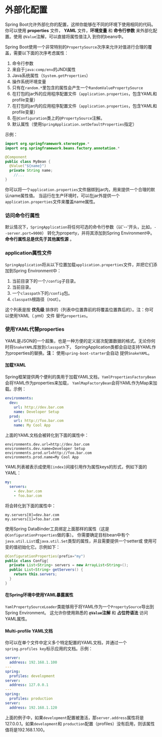 外部化配置
=====================
Spring Boot允许外部化你的配置，这样你能够在不同的环境下使用相同的代码。你可以使用 **properties** 文件，
**YAML** 文件，**环境变量** 和 **命令行参数** 来外部化配置。使用 `@Value`注解，可以直接将属性值注入
到你的beans中。

Spring Boot使用一个非常特别的`PropertySource`次序来允许对值进行合理的覆盖，需要以下面的次序考虑属性：

1. 命令行参数
2. 来自于`java:comp/env`的JNDI属性
3. Java系统属性（`System.getProperties`）
4. 操作系统环境变量
5. 只有在`random.*`里包含的属性会产生一个`RandomValuePropertySource`
6. 在打包的jar外的应用程序配置文件（`application.properties`，包含YAML和profile变量）
7. 在打包的jar内的应用程序配置文件（`application.properties`，包含YAML和profile变量）
8. 在`@Configuration`类上的`@PropertySource`注解。
9. 默认属性（使用`SpringApplication.setDefaultProperties`指定）

示例：
```java
import org.springframework.stereotype.*
import org.springframework.beans.factory.annotation.*

@Component
public class MyBean {
  @Value("${name}")
  private String name;
    //...
}
```
你可以将一个`application.properties`文件捆绑到jar内，用来提供一个合理的默认name属性值。
当运行在生产环境时，可以在jar外提供一个`application.properties`文件来覆盖name属性。

### 访问命令行属性
默认情况下，`SpringApplication`将任何可选的命令行参数（以'--'开头，比如，`--server.port=9000`）
转化为property，并将其添加到Spring Environment中。**命令行属性总是优先于其他属性源** 。

### application属性文件
`SpringApplication`将从以下位置加载`application.properties`文件，并把它们添加到Spring Environment中：

1. 当前目录下的一个`/config`子目录。
2. 当前目录。
3. 一个`classpath`下的`/config`包。
4. `classpath`根路径（root）。

这个列表是按 **优先级** 排序的（列表中位置靠前的将覆盖位置靠后的）。注：你可以使用YAML（.yml）文件
替代`properties`。

### 使用YAML代替properties
YAML是JSON的一个超集，也是一种方便的定义层次配置数据的格式。无论你何时将`SnakeYAML`库放到`classpath`下，
SpringApplication类都会自动支持YAML作为properties的替换。**注：** 使用`spring-boot-starter`会自动
提供`SnakeYAML`。
#### 加载YAML
Spring框架提供两个便利的类用于加载YAML文档，`YamlPropertiesFactoryBean`会将YAML作为properties来加载，
`YamlMapFactoryBean`会将YAML作为Map来加载。示例：
```yml
environments:
  dev:
    url: http://dev.bar.com
    name: Developer	Setup
  prod:
    url: http://foo.bar.com
    name: My Cool App
```
上面的YAML文档会被转化到下面的属性中：
```
environments.dev.url=http://dev.bar.com
environments.dev.name=Developer Setup
environments.prod.url=http://foo.bar.com
environments.prod.name=My Cool App
```
YAML列表被表示成使用`[index]`间接引用作为属性keys的形式，例如下面的YAML：
```yml
my:
  servers:
    - dev.bar.com
    - foo.bar.com
```
将会转化到下面的属性中：
```
my.servers[0]=dev.bar.com
my.servers[1]=foo.bar.com
```
使用Spring DataBinder工具绑定上面那样的属性（这是`@ConfigurationProperties`做的事）。
你需要确定目标bean中有个`java.util.List`或`java.util.Set`类型的属性，并且需要提供一个setter或
使用可变的值初始化它。示例如下：
```java
@ConfigurationProperties(prefix="my")
public class Config{
  private List<String> servers = new ArrayList<String>();
  public List<String> getServers() {
    return this.servers;
  }
}
```
#### 在Spring环境中使用YAML暴露属性
`YamlPropertySourceLoader`类能够用于将YAML作为一个`PropertySource`导出到Spring Environment。
这允许你使用熟悉的 **`@Value`注解** 和 **占位符语法** 访问YAML属性。
#### Multi-profile YAML文档
你可以在单个文件中定义多个特定配置的YAML文档，并通过一个`spring.profiles key`标示应用的文档。示例：
```yml
server:
  address: 192.168.1.100
---
spring:
  profiles: development
server:
  address: 127.0.0.1
---
spring:
  profiles: production
server:
  address: 192.168.1.120
```
上面的例子中，如果`development`配置被激活，那`server.address`属性将是127.0.0.1。如果`development`和
`production`配置（profiles）没有启用，则该属性值将是192.168.1.100。
